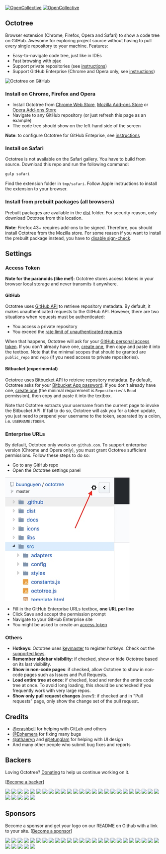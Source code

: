 [![OpenCollective](https://opencollective.com/octotree/backers/badge.svg)](#backers)
[![OpenCollective](https://opencollective.com/octotree/sponsors/badge.svg)](#sponsors)

## Octotree
Browser extension (Chrome, Firefox, Opera and Safari) to show a code tree on GitHub. Awesome for exploring project source without having to pull every single repository to your machine. Features:

* Easy-to-navigate code tree, just like in IDEs
* Fast browsing with pjax
* Support private repositories (see [instructions](#access-token))
* Support GitHub Enterprise (Chrome and Opera only, see [instructions](#enterprise-urls))

![Octotree on GitHub](docs/chrome-github.jpg)

### Install on Chrome, Firefox and Opera
* Install Octotree from [Chrome Web Store](https://chrome.google.com/webstore/detail/octotree/bkhaagjahfmjljalopjnoealnfndnagc), [Mozilla Add-ons Store](https://addons.mozilla.org/en-US/firefox/addon/octotree/) or [Opera Add-ons Store](https://addons.opera.com/en/extensions/details/octotree/)
* Navigate to any GitHub repository (or just refresh this page as an example)
* The code tree should show on the left-hand side of the screen

__Note__: to configure Octotree for GitHub Enteprise, see [instructions](#enterprise-urls)

### Install on Safari

Octotree is not available on the Safari gallery. You have to build from source.  Download this repo and run the following command:

```bash
gulp safari
```

Find the extension folder in `tmp/safari`. Follow Apple instructions to install the extension to your browser.

### Install from prebuilt packages (all browsers)

Prebuilt packages are available in the  [dist](https://github.com/buunguyen/octotree/tree/master/dist) folder. For security reason, only download Octotree from this location.

__Note__: Firefox 43+ requires add-ons to be signed. Therefore, you should install Octotree from the Mozilla store. For some reason if you want to install the prebuilt package instead, you have to [disable sign-check](https://github.com/buunguyen/octotree/issues/220#issuecomment-166012724).

## Settings
### Access Token

__Note for the paranoids (like me!)__: Octotree stores access tokens in your browser local storage and never transmits it anywhere.

#### GitHub
Octotree uses [GitHub API](https://developer.github.com/v3/) to retrieve repository metadata. By default, it makes unauthenticated requests to the GitHub API. However, there are two situations when requests must be authenticated:

* You access a private repository
* You exceed the [rate limit of unauthenticated requests](https://developer.github.com/v3/#rate-limiting)

When that happens, Octotree will ask for your [GitHub personal access token](https://help.github.com/articles/creating-an-access-token-for-command-line-use). If you don't already have one, [create one](https://github.com/settings/tokens/new), then copy and paste it into the textbox. Note that the minimal scopes that should be granted are `public_repo` and `repo` (if you need access to private repositories).

#### Bitbucket (experimental)
Octotree uses [Bitbucket API](https://confluence.atlassian.com/bitbucket/repositories-endpoint-1-0-296092719.html) to retrieve repository metadata. By default, Octotree asks for your [Bitbucket App password](https://confluence.atlassian.com/bitbucket/app-passwords-828781300.html). If you don't already have one, [create one](https://bitbucket.org/account/admin/app-passwords) (the minimal requirement is `Repositories`'s `Read` permission), then copy and paste it into the textbox.

Note that Octotree extracts your username from the current page to invoke the Bitbucket API. If fail to do so, Octotree will ask you for a token update, you just need to prepend your username to the token, separated by a colon, i.e. `USERNAME:TOKEN`.

### Enterprise URLs
By default, Octotree only works on `github.com`. To support enterprise version (Chrome and Opera only), you must grant Octotree sufficient permissions. Follow these steps to do so:

* Go to any GitHub repo
* Open the Octotree settings panel

![Settings](docs/settings.jpg)

* Fill in the GitHub Enterprise URLs textbox, __one URL per line__
* Click Save and accept the permission prompt
* Navigate to your GitHub Enterprise site
* You might be asked to create an [access token](#access-token)

### Others
* __Hotkeys__: Octotree uses [keymaster](https://github.com/madrobby/keymaster) to register hotkeys. Check out the [supported keys](https://github.com/madrobby/keymaster#supported-keys).
* __Remember sidebar visibility__: if checked, show or hide Octotree based on its last visibility.
* __Show in non-code pages__: if checked, allow Octotree to show in non-code pages such as Issues and Pull Requests.
* __Load entire tree at once__: if checked, load and render the entire code tree at once. To avoid long loading, this should be unchecked if you frequently work with very large repos.
* __Show only pull request changes__ _(new!)_: if checked and in "Pull requests" page, only show the change set of the pull request.

## Credits
* [@crashbell](https://github.com/crashbell) for helping with GitLab and others
* [@Ephemera](https://github.com/Ephemera) for fixing many bugs
* [@athaeryn](https://github.com/athaeryn) and [@letunglam](https://github.com/letunglam) for helping with UI design
* And many other people who submit bug fixes and reports

## Backers

Loving Octotree? [Donating](https://opencollective.com/octotree) to help us continue working on it.

[[Become a backer](https://opencollective.com/octotree#backer)]

<a href="https://opencollective.com/octotree/backer/0/website" target="_blank"><img src="https://opencollective.com/octotree/backer/0/avatar.svg"></a>
<a href="https://opencollective.com/octotree/backer/1/website" target="_blank"><img src="https://opencollective.com/octotree/backer/1/avatar.svg"></a>
<a href="https://opencollective.com/octotree/backer/2/website" target="_blank"><img src="https://opencollective.com/octotree/backer/2/avatar.svg"></a>
<a href="https://opencollective.com/octotree/backer/3/website" target="_blank"><img src="https://opencollective.com/octotree/backer/3/avatar.svg"></a>
<a href="https://opencollective.com/octotree/backer/4/website" target="_blank"><img src="https://opencollective.com/octotree/backer/4/avatar.svg"></a>
<a href="https://opencollective.com/octotree/backer/5/website" target="_blank"><img src="https://opencollective.com/octotree/backer/5/avatar.svg"></a>
<a href="https://opencollective.com/octotree/backer/6/website" target="_blank"><img src="https://opencollective.com/octotree/backer/6/avatar.svg"></a>
<a href="https://opencollective.com/octotree/backer/7/website" target="_blank"><img src="https://opencollective.com/octotree/backer/7/avatar.svg"></a>
<a href="https://opencollective.com/octotree/backer/8/website" target="_blank"><img src="https://opencollective.com/octotree/backer/8/avatar.svg"></a>
<a href="https://opencollective.com/octotree/backer/9/website" target="_blank"><img src="https://opencollective.com/octotree/backer/9/avatar.svg"></a>
<a href="https://opencollective.com/octotree/backer/10/website" target="_blank"><img src="https://opencollective.com/octotree/backer/10/avatar.svg"></a>
<a href="https://opencollective.com/octotree/backer/11/website" target="_blank"><img src="https://opencollective.com/octotree/backer/11/avatar.svg"></a>
<a href="https://opencollective.com/octotree/backer/12/website" target="_blank"><img src="https://opencollective.com/octotree/backer/12/avatar.svg"></a>
<a href="https://opencollective.com/octotree/backer/13/website" target="_blank"><img src="https://opencollective.com/octotree/backer/13/avatar.svg"></a>
<a href="https://opencollective.com/octotree/backer/14/website" target="_blank"><img src="https://opencollective.com/octotree/backer/14/avatar.svg"></a>
<a href="https://opencollective.com/octotree/backer/15/website" target="_blank"><img src="https://opencollective.com/octotree/backer/15/avatar.svg"></a>
<a href="https://opencollective.com/octotree/backer/16/website" target="_blank"><img src="https://opencollective.com/octotree/backer/16/avatar.svg"></a>
<a href="https://opencollective.com/octotree/backer/17/website" target="_blank"><img src="https://opencollective.com/octotree/backer/17/avatar.svg"></a>
<a href="https://opencollective.com/octotree/backer/18/website" target="_blank"><img src="https://opencollective.com/octotree/backer/18/avatar.svg"></a>
<a href="https://opencollective.com/octotree/backer/19/website" target="_blank"><img src="https://opencollective.com/octotree/backer/19/avatar.svg"></a>
<a href="https://opencollective.com/octotree/backer/20/website" target="_blank"><img src="https://opencollective.com/octotree/backer/20/avatar.svg"></a>
<a href="https://opencollective.com/octotree/backer/21/website" target="_blank"><img src="https://opencollective.com/octotree/backer/21/avatar.svg"></a>
<a href="https://opencollective.com/octotree/backer/22/website" target="_blank"><img src="https://opencollective.com/octotree/backer/22/avatar.svg"></a>
<a href="https://opencollective.com/octotree/backer/23/website" target="_blank"><img src="https://opencollective.com/octotree/backer/23/avatar.svg"></a>
<a href="https://opencollective.com/octotree/backer/24/website" target="_blank"><img src="https://opencollective.com/octotree/backer/24/avatar.svg"></a>
<a href="https://opencollective.com/octotree/backer/25/website" target="_blank"><img src="https://opencollective.com/octotree/backer/25/avatar.svg"></a>
<a href="https://opencollective.com/octotree/backer/26/website" target="_blank"><img src="https://opencollective.com/octotree/backer/26/avatar.svg"></a>
<a href="https://opencollective.com/octotree/backer/27/website" target="_blank"><img src="https://opencollective.com/octotree/backer/27/avatar.svg"></a>
<a href="https://opencollective.com/octotree/backer/28/website" target="_blank"><img src="https://opencollective.com/octotree/backer/28/avatar.svg"></a>
<a href="https://opencollective.com/octotree/backer/29/website" target="_blank"><img src="https://opencollective.com/octotree/backer/29/avatar.svg"></a>

## Sponsors

Become a sponsor and get your logo on our README on Github with a link to your site. [[Become a sponsor](https://opencollective.com/octotree#sponsor)]

<a href="https://opencollective.com/octotree/sponsor/0/website" target="_blank"><img src="https://opencollective.com/octotree/sponsor/0/avatar.svg"></a>
<a href="https://opencollective.com/octotree/sponsor/1/website" target="_blank"><img src="https://opencollective.com/octotree/sponsor/1/avatar.svg"></a>
<a href="https://opencollective.com/octotree/sponsor/2/website" target="_blank"><img src="https://opencollective.com/octotree/sponsor/2/avatar.svg"></a>
<a href="https://opencollective.com/octotree/sponsor/3/website" target="_blank"><img src="https://opencollective.com/octotree/sponsor/3/avatar.svg"></a>
<a href="https://opencollective.com/octotree/sponsor/4/website" target="_blank"><img src="https://opencollective.com/octotree/sponsor/4/avatar.svg"></a>
<a href="https://opencollective.com/octotree/sponsor/5/website" target="_blank"><img src="https://opencollective.com/octotree/sponsor/5/avatar.svg"></a>
<a href="https://opencollective.com/octotree/sponsor/6/website" target="_blank"><img src="https://opencollective.com/octotree/sponsor/6/avatar.svg"></a>
<a href="https://opencollective.com/octotree/sponsor/7/website" target="_blank"><img src="https://opencollective.com/octotree/sponsor/7/avatar.svg"></a>
<a href="https://opencollective.com/octotree/sponsor/8/website" target="_blank"><img src="https://opencollective.com/octotree/sponsor/8/avatar.svg"></a>
<a href="https://opencollective.com/octotree/sponsor/9/website" target="_blank"><img src="https://opencollective.com/octotree/sponsor/9/avatar.svg"></a>
<a href="https://opencollective.com/octotree/sponsor/10/website" target="_blank"><img src="https://opencollective.com/octotree/sponsor/10/avatar.svg"></a>
<a href="https://opencollective.com/octotree/sponsor/11/website" target="_blank"><img src="https://opencollective.com/octotree/sponsor/11/avatar.svg"></a>
<a href="https://opencollective.com/octotree/sponsor/12/website" target="_blank"><img src="https://opencollective.com/octotree/sponsor/12/avatar.svg"></a>
<a href="https://opencollective.com/octotree/sponsor/13/website" target="_blank"><img src="https://opencollective.com/octotree/sponsor/13/avatar.svg"></a>
<a href="https://opencollective.com/octotree/sponsor/14/website" target="_blank"><img src="https://opencollective.com/octotree/sponsor/14/avatar.svg"></a>
<a href="https://opencollective.com/octotree/sponsor/15/website" target="_blank"><img src="https://opencollective.com/octotree/sponsor/15/avatar.svg"></a>
<a href="https://opencollective.com/octotree/sponsor/16/website" target="_blank"><img src="https://opencollective.com/octotree/sponsor/16/avatar.svg"></a>
<a href="https://opencollective.com/octotree/sponsor/17/website" target="_blank"><img src="https://opencollective.com/octotree/sponsor/17/avatar.svg"></a>
<a href="https://opencollective.com/octotree/sponsor/18/website" target="_blank"><img src="https://opencollective.com/octotree/sponsor/18/avatar.svg"></a>
<a href="https://opencollective.com/octotree/sponsor/19/website" target="_blank"><img src="https://opencollective.com/octotree/sponsor/19/avatar.svg"></a>
<a href="https://opencollective.com/octotree/sponsor/20/website" target="_blank"><img src="https://opencollective.com/octotree/sponsor/20/avatar.svg"></a>
<a href="https://opencollective.com/octotree/sponsor/21/website" target="_blank"><img src="https://opencollective.com/octotree/sponsor/21/avatar.svg"></a>
<a href="https://opencollective.com/octotree/sponsor/22/website" target="_blank"><img src="https://opencollective.com/octotree/sponsor/22/avatar.svg"></a>
<a href="https://opencollective.com/octotree/sponsor/23/website" target="_blank"><img src="https://opencollective.com/octotree/sponsor/23/avatar.svg"></a>
<a href="https://opencollective.com/octotree/sponsor/24/website" target="_blank"><img src="https://opencollective.com/octotree/sponsor/24/avatar.svg"></a>
<a href="https://opencollective.com/octotree/sponsor/25/website" target="_blank"><img src="https://opencollective.com/octotree/sponsor/25/avatar.svg"></a>
<a href="https://opencollective.com/octotree/sponsor/26/website" target="_blank"><img src="https://opencollective.com/octotree/sponsor/26/avatar.svg"></a>
<a href="https://opencollective.com/octotree/sponsor/27/website" target="_blank"><img src="https://opencollective.com/octotree/sponsor/27/avatar.svg"></a>
<a href="https://opencollective.com/octotree/sponsor/28/website" target="_blank"><img src="https://opencollective.com/octotree/sponsor/28/avatar.svg"></a>
<a href="https://opencollective.com/octotree/sponsor/29/website" target="_blank"><img src="https://opencollective.com/octotree/sponsor/29/avatar.svg"></a>
